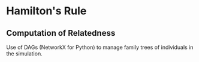 # Hamilton's Rule
## Computation of Relatedness
Use of DAGs (NetworkX for Python) to manage family
trees of individuals in the simulation.
